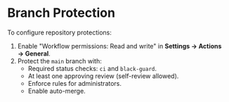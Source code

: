 # Branch Protection

To configure repository protections:

1. Enable "Workflow permissions: Read and write" in **Settings → Actions → General**.
2. Protect the `main` branch with:
   - Required status checks: `ci` and `black-guard`.
   - At least one approving review (self-review allowed).
   - Enforce rules for administrators.
   - Enable auto-merge.
